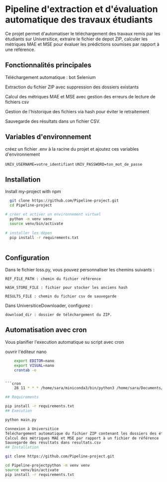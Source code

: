 
# Pipeline d'extraction et d'évaluation automatique des travaux étudiants


Ce projet permet d'automatiser le téléchargement des travaux remis par les étudiants sur Universitice, extraire le fichier de depot ZIP, calculer les métriques MAE et MSE pour évaluer les prédictions soumises par rapport à une référence.
## Fonctionnalités principales

Téléchargement automatique : bot Selenium 

Extraction du fichier ZIP avec suppression des dossiers existants

Calcul des métriques MAE et MSE avec gestion des erreurs de lecture de fichiers csv

Gestion de l'historique des fichiers via hash pour éviter le retraitement

Sauvegarde des résultats dans un fichier CSV.
## Variables d'environnement


créez un fichier .env à la racine du projet et ajoutez ces variables d'environnement


`UNIV_USERNAME=votre_identifiant`
`UNIV_PASSWORD=ton_mot_de_passe`


## Installation

Install my-project with npm

```bash
  git clone https://github.com/Pipeline-project.git
  cd Pipeline-project

# créer et activer un environnement virtuel
  python -m venv venv
  source venv/bin/activate
  
# installer les dépen
  pip install -r requirements.txt
  
```
    





## Configuration


Dans le fichier loss.py, vous pouvez personnaliser les chemins suivants :

    REF_FILE_PATH : chemin du fichier référence

    HASH_STORE_FILE : fichier pour stocker les anciens hash

    RESULTS_FILE : chemin du fichier csv de sauvegarde

Dans UniversiticeDownloader, configurez :

    download_dir : dossier de téléchargement du ZIP.
## Automatisation avec cron

Vous planifier l'execution automatique su script avec cron

ouvrir l'éditeur nano
```bash
    export EDITOR=nano
    export VISUAL=nano
    crontab -e


```cron
    28 11 * * * /home/sara/miniconda3/bin/python3 /home/sara/Documents/GitHub/Pipeline/main.py >> /home/sara/Documents/GitHub/Pipeline/main.log 2>&1

## Requirements

pip install -r requirements.txt
## Execution

python main.py

Connexion à Universitice
Téléchargement automatique du fichier ZIP contenant les dossiers des étudiants
Calcul des métriques MAE et MSE par rapport à un fichier de référence
Sauvegarde des résultats dans resultats.csv
## Installation

git clone https://github.com/Pipeline-project.git

cd Pipeline-projectpython -m venv venv
source venv/bin/activate
pip install -r requirements.txt
